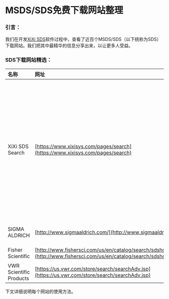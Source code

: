 # MSDS/SDS免费下载网站整理

### **引言：**

我们在开发[XiXi SDS](https://www.xixisys.com)软件过程中，查看了近百个MSDS/SDS（以下统称为SDS）下载网站。我们把其中最精华的信息分享出来，以让更多人受益。

### SDS下载网站精选：

| 名称 | 网址 | 备注 |
| :--- | :--- | :--- |
| XiXi SDS Search | [https://www.xixisys.com/pages/search](https://www.xixisys.com/pages/search) | 1.一键搜索SIGMA ALDRICH、ThermoFisher、Fisher Scientific、POCH、Science Lab、GFS Chemicals、Acros Organics、Alfa Aesar、Praxair、Air Liquide、EMD Millipore、3M等化学试剂网站的SDS，可直接下载。 |
| SIGMA ALDRICH | [http://www.sigmaaldrich.com/](http://www.sigmaaldrich.com/) | 超过30万份SDS，且符合最新标准。 |
| Fisher Scientific | [http://www.fishersci.com/us/en/catalog/search/sdshome.html](http://www.fishersci.com/us/en/catalog/search/sdshome.html) | 超过7万份SDS。 |
| VWR Scientific Products | [https://us.vwr.com/store/search/searchAdv.jsp](https://us.vwr.com/store/search/searchAdv.jsp) | 超过4万份SDS。 |

下文详细说明每个网站的使用方法。

